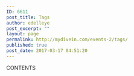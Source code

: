 ```yaml
---
ID: 6611
post_title: Tags
author: edelleye
post_excerpt: ""
layout: page
permalink: http://mydivein.com/events-2/tags/
published: true
post_date: 2017-03-17 04:51:20
---
```

CONTENTS
